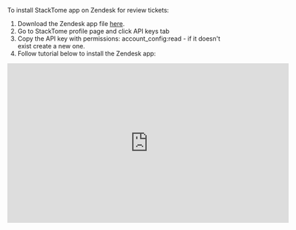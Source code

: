 To install StackTome app on Zendesk for review tickets:

<p><ol type="1">
  <li>Download the Zendesk app file <a href="https://support.stacktome.com/support_tickets/zendesk-stacktome-app-20201126124248.zip" target="_blank">here</a>.</li>
  <li>Go to StackTome profile page and click API keys tab</li>
  <li>Copy the API key with permissions: account_config:read - if it doesn't exist create a new one.</li>
  <li>Follow tutorial below to install the Zendesk app:

  </li>
</ol> 
  
<iframe width="640" height="364" src="https://www.loom.com/embed/b5b0227488a84648b97a1acd5b2f3a4f?sid=5a634288-fc9f-422a-87ee-ab77c9a110a2" frameborder="0" allowfullscreen></iframe>
</p>




